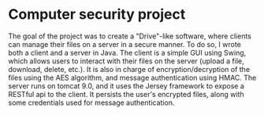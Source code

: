 # Computer security project

The goal of the project was to create a "Drive"-like software, where clients can manage 
their files on a server in a secure manner.
To do so, I wrote both a client and a server in Java. 
The client is a simple GUI using Swing, which allows users to interact with their files on the server (upload a file, download, delete, etc.). 
It is also in charge of encryption/decryption of the files using the AES algorithm, and message authentication using HMAC.
The server runs on tomcat 9.0, and it uses the Jersey framework to expose a RESTful api to the client. 
It persists the user's encrypted files, along with some credentials used for message authentication.
